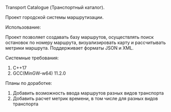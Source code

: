 Transport Catalogue (Транспортный каталог). 

Проект городской системы маршрутизации.

Использование:

Проект позволяет создавать базу маршрутов, осуществлять поиск остановок по номеру маршрута, визуализировать карту и рассчитывать метрики маршрута. Поддерживает форматы JSON и XML.

Системные требования:
1. С++17
2. GCC(MinGW-w64) 11.2.0

Планы по доработке:
1. Добавить возможность ввода маршрутов разных видов транспорта
2. Добавить расчет метрик времени, в том числе для разных видов транспорта

